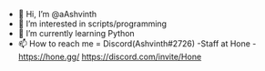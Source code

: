 - 👋 Hi, I’m @aAshvinth
- 👀 I’m interested in scripts/programming
- 🌱 I’m currently learning Python
- 📫 How to reach me = Discord(Ashvinth#2726)
-Staff at Hone -https://hone.gg/
                https://discord.com/invite/Hone

<!---
aAshvinth/aAshvinth is a ✨ special ✨ repository because its `README.md` (this file) appears on your GitHub profile.
You can click the Preview link to take a look at your changes.
--->
